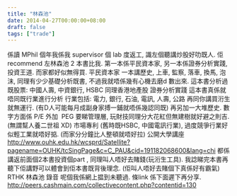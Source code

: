 ```yaml
---
title: "林森池"
date: 2014-04-27T00:00:00+08:00
draft: false
tags: ["trade"]
---
```


係讀 MPhil 個年我係我 supervisor 個 lab 度返工, 識左個聽講炒股好叻既人. 佢 recommend 左林森池 2 本書比我.
第一本係平民資本家, 另一本係證券分析實踐, 投資王道. 而家都好似無得買.
平民資本家
一本講歷史, 上車, 監察, 落車, 換馬, 泡沬, 同理有少少基礎分析既書, 不過我就唔係幾有心機去磨d 數出來.
這本書分析過既股票: 中國人壽, 中資銀行, HSBC 同理香港地產股
證券分析實踐
這本書真係就唔同既行業進行分析
行業包括: 電力, 銀行, 石油, 電訊, 人壽, 公路
再同你講買洐生就無運行. (有D人可能每月成副身家搏一鋪就唔係幾認同既)
再另加一大堆歷史.
數字方面係 P/E 外加  PEG
要睇管理層, 玩財技同理分大花紅但無建樹就好避之則吉. (無謂幫人養二世祖 XD)
市場專利 (舊時既HSBC, 中國電訊行業), 過度競爭行業好似輕工業就唔好掂. (而家分分鐘比人整頓就唔好拉)
公開大學講座
http://www.ouhk.edu.hk/wcsprd/Satellite?pagename=OUHK/tcSingPage&c=C_PAU&cid=191182068600&lang=chi
都係講返前面個2本書投資個part , 同理叫人唔好去賭錢(玩洐生工具). 我諗睇完本書再聽下佢講野可以體會到佢本書既背後理念. (佢叫人唔好去賭個下真係好有霸氣)
RTHK 林森池 錄音
呢個我係網上揾到未聽過. 條link 係下面遲下再分享.
http://peers.cashmain.com/collectivecontent.php?contentid=130